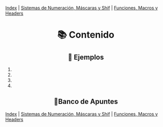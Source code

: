 [Index](./index.md) | [Sistemas de Numeración, Máscaras y Shif](./mascarasYShif.md)  | [Funciones, Macros y Headers](./funcionesMacrosYHeaders.md)

# <center> 📚 Contenido  
## <center>🔰 Ejemplos  
1. 
2. 
3. 
4. 


## <center>📂Banco de Apuntes



[Index](./index.md) | [Sistemas de Numeración, Máscaras y Shif](./mascarasYShif.md)  | [Funciones, Macros y Headers](./funcionesMacrosYHeaders.md)